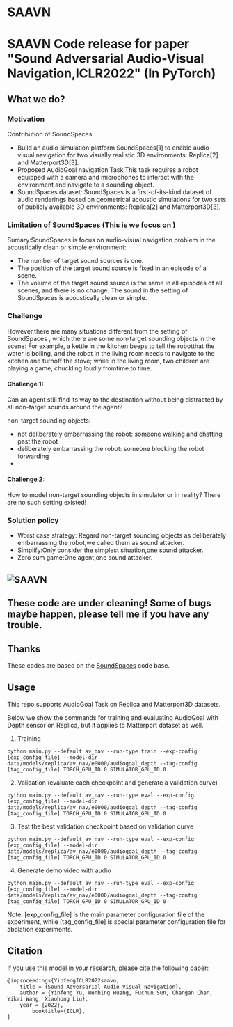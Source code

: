 # SAAVN
# SAAVN Code release for paper "Sound Adversarial Audio-Visual Navigation,ICLR2022" (In PyTorch)
## What we do?
### Motivation
Contribution of SoundSpaces:
- Build an audio simulation platform SoundSpaces[1] to enable audio-visual navigation for two visually realistic 3D environments: Replica[2] and Matterport3D[3].
- Proposed AudioGoal navigation Task:This task requires a robot equipped with a camera and microphones to interact with the environment and navigate to a sounding object. 
- SoundSpaces dataset: SoundSpaces is a first-of-its-kind dataset of audio renderings based on geometrical acoustic simulations for two sets of publicly available 3D environments: Replica[2] and Matterport3D[3].
### Limitation of SoundSpaces (This is we focus on )
Sumary:SoundSpaces is focus on audio-visual navigation problem in the acoustically clean or simple environment:
- The number of target sound sources is one. 
- The position of the target sound source is fixed in an episode of a scene. 
- The volume of the target sound source is the same in all episodes of all scenes, and there is no change.
The sound in the setting of SoundSpaces is  acoustically clean or simple.

### Challenge
However,there are many situations different from the setting of SoundSpaces , which there are some non-target sounding objects in the scene:
For example, a kettle in the kitchen beeps to tell the robotthat the water is boiling, and the robot in the living room needs to navigate to the kitchen and turnoff the stove; while in the living room, two children are playing a game, chuckling loudly fromtime to time.
#### Challenge 1: 
Can an agent still find its way to the destination without being distracted by all non-target sounds around the agent? 

non-target sounding objects:
- not deliberately embarrassing the robot: someone walking and chatting past the robot
- deliberately embarrassing the robot: someone blocking the robot forwarding
- 
#### Challenge 2: 
How to model non-target sounding objects in simulator or in reality?  There are no such setting existed!

### Solution policy
- Worst case strategy: Regard non-target sounding objects as deliberately embarrassing the robot,we called them as sound attacker.
- Simplify:Only consider the simplest situation,one sound attacker.
- Zero sum game:One agent,one sound attacker.



![SAAVN](saavn.png)
---------------------------------------------------------------------------------------------------

## These code are under cleaning! Some of bugs maybe happen, please tell me if you have any trouble.

## Thanks

These codes are based on the [SoundSpaces](https://github.com/facebookresearch/sound-spaces) code base.

## Usage
This repo supports AudioGoal Task on Replica and Matterport3D datasets.

Below we show the commands for training and evaluating AudioGoal with Depth sensor on Replica, 
but it applies to Matterport dataset as well. 
1. Training
```
python main.py --default av_nav --run-type train --exp-config [exp_config_file] --model-dir data/models/replica/av_nav/e0000/audiogoal_depth --tag-config [tag_config_file] TORCH_GPU_ID 0 SIMULATOR_GPU_ID 0
```
2. Validation (evaluate each checkpoint and generate a validation curve)
```
python main.py --default av_nav --run-type eval --exp-config [exp_config_file] --model-dir data/models/replica/av_nav/e0000/audiogoal_depth --tag-config [tag_config_file] TORCH_GPU_ID 0 SIMULATOR_GPU_ID 0
```
3. Test the best validation checkpoint based on validation curve
```
python main.py --default av_nav --run-type eval --exp-config [exp_config_file] --model-dir data/models/replica/av_nav/e0000/audiogoal_depth --tag-config [tag_config_file] TORCH_GPU_ID 0 SIMULATOR_GPU_ID 0
```
4. Generate demo video with audio
```
python main.py --default av_nav --run-type eval --exp-config [exp_config_file] --model-dir data/models/replica/av_nav/e0000/audiogoal_depth --tag-config [tag_config_file] TORCH_GPU_ID 0 SIMULATOR_GPU_ID 0
```

Note: [exp_config_file] is the main parameter configuration file of the experiment, while [tag_config_file] is special parameter configuration file for abalation experiments.

## Citation
If you use this model in your research, please cite the following paper:
```
@inproceedings{YinfengICLR2022saavn,
	title = {Sound Adversarial Audio-Visual Navigation},
	author = {Yinfeng Yu, Wenbing Huang, Fuchun Sun, Changan Chen, Yikai Wang, Xiaohong Liu},
	year = {2022},
        booktitle={ICLR},
}
```
